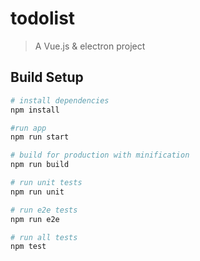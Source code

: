# todolist

> A Vue.js & electron project

## Build Setup

``` bash
# install dependencies
npm install

#run app
npm run start

# build for production with minification
npm run build

# run unit tests
npm run unit

# run e2e tests
npm run e2e

# run all tests
npm test
```
